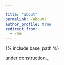 ```yaml
---

title: "about"
permalink: /about/
author_profile: true
redirect_from:
  - /me
---
```


{% include base_path %}

under construction...
